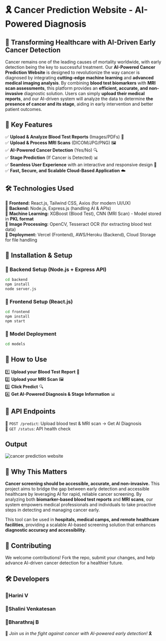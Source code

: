 # 🎗️ Cancer Prediction Website - AI-Powered Diagnosis
## 🌟 Transforming Healthcare with AI-Driven Early Cancer Detection
Cancer remains one of the leading causes of mortality worldwide, with early detection being the key to successful treatment. Our **AI-Powered Cancer Prediction Website** is designed to revolutionize the way cancer is diagnosed by integrating **cutting-edge machine learning** and **advanced medical imaging analysis**. By combining **blood test biomarkers** with **MRI scan assessments**, this platform provides an **efficient, accurate, and non-invasive** diagnostic solution. Users can simply **upload their medical reports**, and our AI-driven system will analyze the data to determine **the presence of cancer and its stage**, aiding in early intervention and better patient outcomes.

## 🚀 Key Features
✅ **Upload & Analyze Blood Test Reports** (Images/PDFs) 📄  
✅ **Upload & Process MRI Scans** (DICOM/JPG/PNG) 🖼️  
✅ **AI-Powered Cancer Detection** (Yes/No) 🔍  
✅ **Stage Prediction** (If Cancer is Detected) 📊  
✅ **Seamless User Experience** with an interactive and responsive design 🎨  
✅ **Fast, Secure, and Scalable Cloud-Based Application** ☁️  

## 🛠️ Technologies Used
🔹 **Frontend:** React.js, Tailwind CSS, Axios (for modern UI/UX)  
🔹 **Backend:** Node.js, Express.js (handling AI & APIs)  
🔹 **Machine Learning:** XGBoost (Blood Test), CNN (MRI Scan) - Model stored in **PKL format**  
🔹 **Image Processing:** OpenCV, Tesseract OCR (for extracting blood test data)  
🔹 **Deployment:** Vercel (Frontend), AWS/Heroku (Backend), Cloud Storage for file handling  

## 📌 Installation & Setup
### 🔹 Backend Setup (Node.js + Express API)
```bash
cd backend
npm install
node server.js  
```

### 🔹 Frontend Setup (React.js)
```bash
cd frontend
npm install
npm start 
```

### 🔹 Model Deployment
```bash
cd models
```

## 🎯 How to Use
1️⃣ **Upload your Blood Test Report** 📄  
2️⃣ **Upload your MRI Scan** 🖼️  
3️⃣ **Click Predict** 🔍  
4️⃣ **Get AI-Powered Diagnosis & Stage Information** 📊  

## 🔗 API Endpoints
🔹 `POST /predict`: Upload blood test & MRI scan → Get AI Diagnosis  
🔹 `GET /status`: API health check  
## Output
![cancer prediction website](https://github.com/user-attachments/assets/2beb8d71-896c-4d3c-93a7-d8d7c20205d5)


## 🏥 Why This Matters
**Cancer screening should be accessible, accurate, and non-invasive.** This project aims to bridge the gap between early detection and accessible healthcare by leveraging AI for rapid, reliable cancer screening. By analyzing both **biomarker-based blood test reports** and **MRI scans**, our system empowers medical professionals and individuals to take proactive steps in detecting and managing cancer early.

This tool can be used in **hospitals, medical camps, and remote healthcare facilities**, providing a scalable AI-based screening solution that enhances **diagnostic accuracy and accessibility**.

## 🤝 Contributing
We welcome contributions! Fork the repo, submit your changes, and help advance AI-driven cancer detection for a healthier future.  

## 🛠 Developers

### 👤Harini V 
### 👤Shalini Venkatesan
### 👤Bharathraj B

🚀 *Join us in the fight against cancer with AI-powered early detection!* 🎗️

